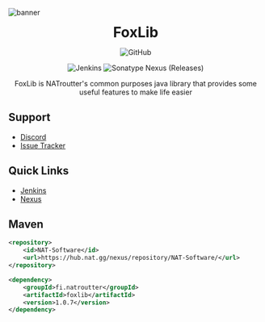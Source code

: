 ![banner](https://cdn.nat.gg/img/foxlib_banner.png)

<div align="center">
<h1 style="margin: 0;font-weight: 700;font-family:-apple-system,BlinkMacSystemFont,Segoe UI,Helvetica,Arial,sans-serif,Apple Color Emoji,Segoe UI Emoji">FoxLib</h1>

![GitHub](https://img.shields.io/github/license/NATroutter/FoxBot?style=for-the-badge)

![Jenkins](https://img.shields.io/jenkins/build?jobUrl=https%3A%2F%2Fhub.nat.gg%2Fjenkins%2Fjob%2FFoxLib%2F&style=for-the-badge)
![Sonatype Nexus (Releases)](https://img.shields.io/nexus/r/fi.natroutter/foxlib?server=https%3A%2F%2Fhub.nat.gg%2Fnexus%2F&style=for-the-badge&label=Version)

FoxLib is NATroutter's common purposes java library that provides some useful features to make life easier

</div>

## Support
- [Discord](https://discord.nat.gg/)
- [Issue Tracker](https://github.com/NATroutter/FoxLib/issues)

## Quick Links
- [Jenkins](https://hub.nat.gg/jenkins/job/FoxLib/)
- [Nexus](https://hub.nat.gg/nexus/#browse/browse:NAT-Software:fi%2Fnatroutter%2Ffoxlib)

## Maven
````xml
<repository>
    <id>NAT-Software</id>
    <url>https://hub.nat.gg/nexus/repository/NAT-Software/</url>
</repository>

<dependency>
    <groupId>fi.natroutter</groupId>
    <artifactId>foxlib</artifactId>
    <version>1.0.7</version>
</dependency>
````